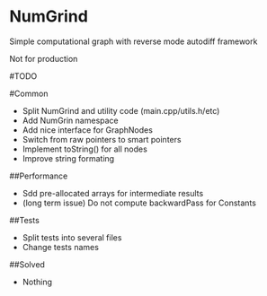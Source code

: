 # NumGrind
Simple computational graph with reverse mode autodiff framework

Not for production

#TODO

#Common
 - Split NumGrind and utility code (main.cpp/utils.h/etc)
 - Add NumGrin namespace
 - Add nice interface for GraphNodes
 - Switch from raw pointers to smart pointers
 - Implement toString() for all nodes
 - Improve string formating

##Performance
 - Sdd pre-allocated arrays for intermediate results
 - (long term issue) Do not compute backwardPass for Constants

##Tests
 - Split tests into several files
 - Change tests names

##Solved
- Nothing
